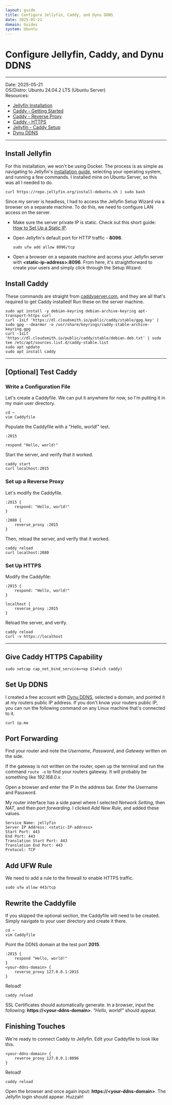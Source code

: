 ```yaml
---
layout: guide
title: Configure Jellyfin, Caddy, and Dynu DDNS
date: 2025-05-21
domain: Guides
system: Ubuntu
---
```


# Configure Jellyfin, Caddy, and Dynu DDNS

---

Date: 2025-05-21  
OS/Distro: Ubuntu 24.04.2 LTS (Ubuntu Server)  
Resources:  
- [Jellyfin Installation](https://jellyfin.org/docs/general/installation/)
- [Caddy - Getting Started](https://caddyserver.com/docs/getting-started)
- [Caddy - Reverse Proxy](https://caddyserver.com/docs/quick-starts/reverse-proxy)
- [Caddy - HTTPS](https://caddyserver.com/docs/quick-starts/https)
- [Jellyfin - Caddy Setup](https://jellyfin.org/docs/general/post-install/networking/caddy)
- [Dynu DDNS](https://www.dynu.com/en-US/ControlPanel/AddDDNS)

---

## Install Jellyfin

For this installation, we won't be using Docker. The process is as simple as navigating to Jellyfin's [installation guide](https://jellyfin.org/docs/general/installation/), selecting your operating system, and running a few commands. I installed mine on Ubuntu Server, so this was all I needed to do.

```
curl https://repo.jellyfin.org/install-debuntu.sh | sudo bash
```

Since my server is headless, I had to access the Jellyfin Setup Wizard via a browser on a separate machine. To do this, we need to configure LAN access on the server.

- Make sure the server private IP is static. Check out this short guide: [How to Set Up a Static IP](static-ip-setup.html).
- Open Jellyfin's default port for HTTP traffic - **8096**.

    ```
    sudo ufw add allow 8096/tcp
    ```

- Open a browser on a separate machine and access your Jellyfin server with **\<static-ip-address\>:8096**. From here, it's straightforward to create your users and simply click through the Setup Wizard.

## Install Caddy

These commands are straight from [caddyserver.com](https://caddyserver.com/docs/getting-started), and they are all that's required to get Caddy installed! Run these on the server machine.

```
sudo apt install -y debian-keyring debian-archive-keyring apt-transport-https curl
curl -1sLf 'https://dl.cloudsmith.io/public/caddy/stable/gpg.key' | sudo gpg --dearmor -o /usr/share/keyrings/caddy-stable-archive-keyring.gpg
curl -1sLf 'https://dl.cloudsmith.io/public/caddy/stable/debian.deb.txt' | sudo tee /etc/apt/sources.list.d/caddy-stable.list
sudo apt update
sudo apt install caddy
```

---

## [Optional] Test Caddy

### Write a Configuration File

Let's create a Caddyfile. We can put it anywhere for now, so I'm putting it in my main user directory.

```
cd ~
vim Caddyfile
```

Populate the Caddyfile with a "Hello, world!" test.

```
:2015

respond "Hello, world!"
```

Start the server, and verify that it worked.

```
caddy start
curl localhost:2015
```

### Set up a Reverse Proxy

Let's modify the Caddyfile.

```
:2015 {
    respond: "Hello, world!"
}

:2080 {
    reverse_proxy :2015
}
```

Then, reload the server, and verify that it worked.

```
caddy reload
curl localhost:2080
```

### Set Up HTTPS

Modify the Caddyfile:

```
:2015 {
    respond: "Hello, world!"
}

localhost {
    reverse_proxy :2015
}
```

Reload the server, and verify.

```
caddy reload
curl -v https://localhost
```

---

## Give Caddy HTTPS Capability

```
sudo setcap cap_net_bind_service=+ep $(which caddy)
```

## Set Up DDNS

I created a free account with [Dynu DDNS](https://www.dynu.com/en-US/ControlPanel/AddDDNS), selected a domain, and pointed it at my routers public IP address. If you don't know your routers public IP, you can run the following command on any Linux machine that's connected to it.

```
curl ip.me
```

## Port Forwarding

Find your router and note the _Username_, _Password_, and _Gateway_ written on the side.

If the gateway is not written on the router, open up the terminal and run the command `route -n` to find your routers gateway. It will probably be something like _192.168.0.x_.

Open a browser and enter the IP in the address bar. Enter the Username and Password.

My router interface has a side panel where I selected _Network Setting_, then _NAT_, and then _port forwarding_. I clicked _Add New Rule_, and added these values.

```
Service Name: jellyfin
Server IP Address: <static-IP-address>
Start Port: 443
End Port: 443
Translation Start Port: 443
Translation End Port: 443
Protocol: TCP
```

## Add UFW Rule

We need to add a rule to the firewall to enable HTTPS traffic.

```
sudo ufw allow 443/tcp
```

## Rewrite the Caddyfile

If you skipped the optional section, the Caddyfile will need to be created. Simply navigate to your user directory and create it there.

```
cd ~
vim Caddyfile
```

Point the DDNS domain at the test port **2015**.

```
:2015 {
    respond "Hello, world!"
}
<your-ddns-domain> {
    reverse_proxy 127.0.0.1:2015
}
```
Reload!

```
caddy reload
```

SSL Certificates should automatically generate. In a browser, input the following: **https://\<your-ddns-domain\>**. *"Hello, world!"* should appear.

## Finishing Touches

We're ready to connect Caddy to Jellyfin. Edit your Caddyfile to look like this.

```
<your-ddns-domain> {
    reverse_proxy 127.0.0.1:8096
}
```

Reload!

```
caddy reload
```

Open the browser and once again input: **https://\<your-ddns-domain\>**. The Jellyfin login should appear. Huzzah!


